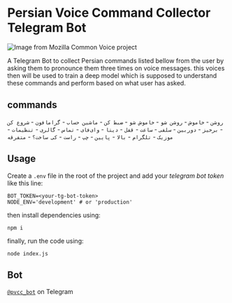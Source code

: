 # Persian Voice Command Collector Telegram Bot

![Image from **Mozilla Common Voice** project](/assets/pvcc_header.png)


A Telegram Bot to collect Persian commands listed bellow from the user by asking them to pronounce them three times on voice messages. this voices then will be used to train a deep model which is supposed to understand these commands and perform based on what user has asked.

## commands

`روشن` - 
`خاموش` - 
`روشن شو` - 
`خاموش شو` - 
`ضبط کن` - 
`ماشین حساب` - 
`گرامافون` - 
`شروع کن` - 
`برخیز` - 
`دوربین` - 
`سلفی` - 
`ساعت` - 
`قفل` - 
`دیتا` - 
`وای‌فای` - 
`تماس` - 
`گالری` - 
`تنظیمات` - 
`موزیک` - 
`تلگرام` - 
`بالا` - 
`پایین` - 
`چپ` - 
`راست` - 
`کی ساخت؟` - 
`متفرقه`

## Usage

Create a `.env` file in the root of the project and add your *telegram bot token* like this line:

```shell
BOT_TOKEN=<your-tg-bot-token>
NODE_ENV='development' # or 'production'
```

then install dependencies using:

```shell
npm i
```

finally, run the code using:

```shell
node index.js
```

## Bot

[`@pvcc_bot`](https://telegram.me/pvcc_bot) on Telegram
